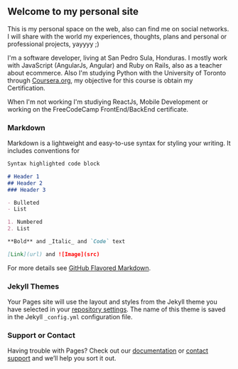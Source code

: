 ## Welcome to my personal site

This is my personal space on the web, also can find me on social networks. I will share with the world my experiences, thoughts, plans and personal or professional projects, yayyyy ;)

I'm a software developer, living at San Pedro Sula, Honduras. I mostly work with JavaScript (AngularJs, Angular) and Ruby on Rails, also as a teacher about ecommerce. Also I'm studying Python with the University of Toronto through [Coursera.org](https://www.coursera.org/learn/learn-to-program), my objective for this course is obtain my Certification.

When I'm not working I'm studiying ReactJs, Mobile Development or working on the FreeCodeCamp FrontEnd/BackEnd certificate.

### Markdown

Markdown is a lightweight and easy-to-use syntax for styling your writing. It includes conventions for

```markdown
Syntax highlighted code block

# Header 1
## Header 2
### Header 3

- Bulleted
- List

1. Numbered
2. List

**Bold** and _Italic_ and `Code` text

[Link](url) and ![Image](src)
```

For more details see [GitHub Flavored Markdown](https://guides.github.com/features/mastering-markdown/).

### Jekyll Themes

Your Pages site will use the layout and styles from the Jekyll theme you have selected in your [repository settings](https://github.com/crisecheverria/profile/settings). The name of this theme is saved in the Jekyll `_config.yml` configuration file.

### Support or Contact

Having trouble with Pages? Check out our [documentation](https://help.github.com/categories/github-pages-basics/) or [contact support](https://github.com/contact) and we’ll help you sort it out.
